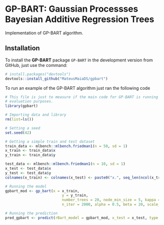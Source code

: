 # GP-BART: Gaussian Processses Bayesian Additive Regression Trees
Implementation of GP-BART algorithm.

## Installation

To install the **GP-BART** package `GP-BART` in the development version from GitHub, just use the command:

```r
# install.packages("devtools")
devtools::install_github("MateusMaiaDS/gpbart")
```


To run an example of the GP-BART algorithm just ran the following code

```r
# This file is just to measure if the main code for GP-BART is running well, isn't made for 
# evaluation purposes.
library(gpbart)

# Importing data and library
rm(list=ls())

# Setting a seed
set.seed(42)

# Getting a simple train and test dataset
train_data <- mlbench::mlbench.friedman1(n = 50, sd = 1)
x_train <- train_data$x
y_train <- train_data$y

test_data <- mlbench::mlbench.friedman1(n = 10, sd = 1)
x_test <- test_data$x
y_test <- test_data$y
colnames(x_train) <- colnames(x_test) <- paste0("x.", seq_len(ncol(x_train)))

# Running the model
gpbart_mod <- gp_bart(x = x_train,
                          y = y_train,
                          number_trees = 20, node_min_size = 5, kappa = 0.5,
                          n_iter = 2000, alpha = 0.5, beta = 20, scale_boolean = TRUE)

# Running the prediction
pred_gpbart <- predict(rBart_model = gpbart_mod, x_test = x_test, type = "mean")


```
